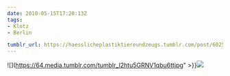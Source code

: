 ```yaml
---
date: 2010-05-15T17:20:13Z
tags:
- Klotz
- Berlin

tumblr_url: https://haesslicheplastiktiereundzeugs.tumblr.com/post/602581738
---
```

![](https://64.media.tumblr.com/tumblr_l2htu5GRNV1qbu6ttjpg" >}}![](https://64.media.tumblr.com/tumblr_l2htuvem211qbu6tt.jpg)

